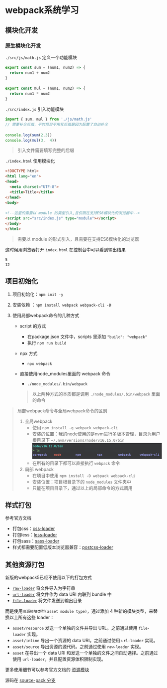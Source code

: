 # webpack系统学习

## 模块化开发

### 原生模块化开发

`./src/js/math.js` 定义一个功能模块

```javascript
export const sum = (num1, num2) => {
  return num1 + num2
}

export const mul = (num1, num2) => {
  return num1 * num2
}

```



`./src/index.js` 引入功能模块

```javascript
import { sum, mul } from './js/math.js'
// 需要补全后缀，平时项目不用写后缀是因为配置了自动补全

console.log(sum(2,3))
console.log(mul(3,  4))

```

> 引入文件需要填写完整的后缀



`./index.html` 使用模块化

```html
<!DOCTYPE html>
<html lang="en">
<head>
  <meta charset="UTF-8">
  <title>Title</title>
</head>
<body>

<!--这里的需要以 module 的类型引入,且仅限在支持ES6模块化的浏览器中-->
<script src="src/index.js" type="module"></script>
</body>
</html>

```

> 需要以 module 的形式引入，且需要在支持ES6模块化的浏览器



这时候用浏览器打开 `index.html` 在控制台中可以看到输出结果

```
5
12
```

 

## 项目初始化

1. 项目初始化：`npm init -y`

2. 安装依赖 ：`npm install webpack webpack-cli -D`

3. 使用局部webpack命令的几种方式

   - script 的方式

     - 在package.json 文件中，scripts 里添加 `"build": "webpack"`
     - 执行 `npm run build`

   - npx 方式

     - `npx webpack`

   - 直接使用node_modules里面的 webpack 命令

     - `./node_modules/.bin/webpack`

     > 以上两种方式的本质都是调用 `./node_modules/.bin/webpack` 里面的命令



> 局部webpack命令与全局webpack命令的区别
>
> 1. 全局webpack
>    - 使用 `npm install -g webpack webpack-cli`
>    - 安装的位置：我的node使用的是nvm进行多版本管理，目录为用户根目录下 `~/.nvm/versions/node/v16.15.0/bin`
>      ![截屏2022-05-24 18.39.40](./.assets/local-package-pwd.png)
>    - 在所有的目录下都可以直接执行 `webpack` 命令
> 2. 局部 webpack
>    - 在项目中使用 `npm install -D webpack webpack-cli`
>    - 安装位置：项目根目录下的 `node_modules` 文件夹中
>    - 只能在项目目录下，通过以上的局部命令的方式调用



## 样式打包

参考官方文档

- 打包css：[css-loader](https://webpack.docschina.org/loaders/css-loader/)
- 打包less：[less-loader](https://webpack.docschina.org/loaders/less-loader/)
- 打包sass：[sass-loader](https://webpack.docschina.org/loaders/sass-loader/)
- 样式都需要配置低版本浏览器兼容：[postcss-loader](https://webpack.docschina.org/loaders/postcss-loader/)



## 其他资源打包

新版的webpack5已经不使用以下的打包方式

- [`raw-loader`](https://v4.webpack.js.org/loaders/raw-loader/) 将文件导入为字符串
- [`url-loader`](https://v4.webpack.js.org/loaders/url-loader/) 将文件作为 data URI 内联到 bundle 中
- [`file-loader`](https://v4.webpack.js.org/loaders/file-loader/) 将文件发送到输出目录



而是使用`资源模块类型(asset module type)`，通过添加 4 种新的模块类型，来替换以上所有这些 loader：

- `asset/resource` 发送一个单独的文件并导出 URL。之前通过使用 `file-loader` 实现。
- `asset/inline` 导出一个资源的 data URI。之前通过使用 `url-loader` 实现。
- `asset/source` 导出资源的源代码。之前通过使用 `raw-loader` 实现。
- `asset` 在导出一个 data URI 和发送一个单独的文件之间自动选择。之前通过使用 `url-loader`，并且配置资源体积限制实现。



更多使用细节可以参考官方文档的 [资源模块](https://webpack.docschina.org/guides/asset-modules/)

源码在 [source-pack 分支](https://github.com/Micah-Yu/webpack-stu/tree/source-pack)
